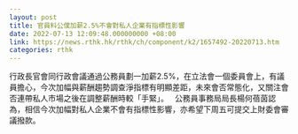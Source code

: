 ```yaml
---
layout: post
title: 官員料公僕加薪2.5%不會對私人企業有指標性影響
date: 2022-07-13 12:09:48.000000000 +08:00
link: https://news.rthk.hk/rthk/ch/component/k2/1657492-20220713.htm
categories: rthk
---
```


行政長官會同行政會議通過公務員劃一加薪2.5%，在立法會一個委員會上，有議員擔心，今次加幅與薪酬趨勢調查淨指標有明顯差距，未來會否常態化，又關注會否連帶私人市場之後在調整薪酬時較「手緊」。
 
公務員事務局局長楊何蓓茵認為，相信今次加幅對私人企業不會有指標性影響，亦希望下周五可提交上財委會審議撥款。
